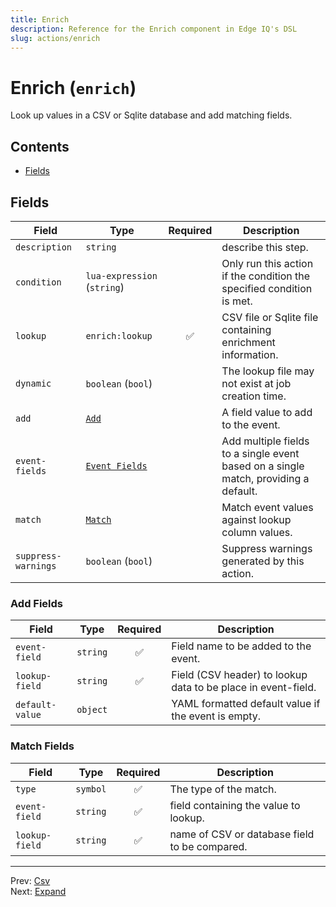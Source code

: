 ```yaml
---
title: Enrich
description: Reference for the Enrich component in Edge IQ's DSL
slug: actions/enrich
---
```


# Enrich (`enrich`)

Look up values in a CSV or Sqlite database and add matching fields.


## Contents

- [Fields](#fields)




## Fields


| Field | Type | Required | Description |
|---|---|:---:|---|
| `description` | `string` |  | describe this step. |
| `condition` | `lua-expression` (`string`) |  | Only run this action if the condition the specified condition is met. |
| `lookup` | `enrich:lookup` | ✅ | CSV file or Sqlite file containing enrichment information. |
| `dynamic` | `boolean` (`bool`) |  | The lookup file may not exist at job creation time. |
| `add` | [`Add`](#add-fields) |  | A field value to add to the event. |
| `event-fields` | [`Event Fields`](#event-fields-fields) |  | Add multiple fields to a single event based on a single match, providing a default. |
| `match` | [`Match`](#match-fields) |  | Match event values against lookup column values. |
| `suppress-warnings` | `boolean` (`bool`) |  | Suppress warnings generated by this action. |





### Add Fields

| Field | Type | Required | Description |
|---|---|:---:|---|
| `event-field` | `string` | ✅ | Field name to be added to the event. |
| `lookup-field` | `string` | ✅ | Field (CSV header) to lookup data to be place in event-field. |
| `default-value` | `object` |  | YAML formatted default value if the event is empty. |



### Match Fields

| Field | Type | Required | Description |
|---|---|:---:|---|
| `type` | `symbol` | ✅ | The type of the match. |
| `event-field` | `string` | ✅ | field containing the value to lookup. |
| `lookup-field` | `string` | ✅ | name of CSV or database field to be compared. |






---
Prev: [Csv](csv.md)  
Next: [Expand](expand.md)  
